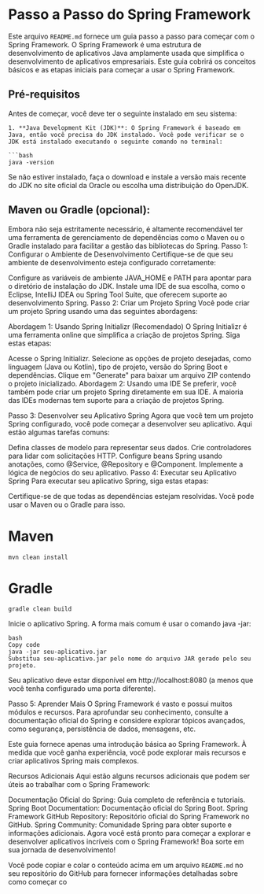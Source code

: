 # Passo a Passo do Spring Framework

Este arquivo `README.md` fornece um guia passo a passo para começar com o Spring Framework. O Spring Framework é uma estrutura de desenvolvimento de aplicativos Java amplamente usada que simplifica o desenvolvimento de aplicativos empresariais. Este guia cobrirá os conceitos básicos e as etapas iniciais para começar a usar o Spring Framework.

## Pré-requisitos

Antes de começar, você deve ter o seguinte instalado em seu sistema:

    1. **Java Development Kit (JDK)**: O Spring Framework é baseado em Java, então você precisa do JDK instalado. Você pode verificar se o JDK está instalado executando o seguinte comando no terminal:

    ```bash
    java -version

Se não estiver instalado, faça o download e instale a versão mais recente do JDK no site oficial da Oracle ou escolha uma distribuição do OpenJDK.

## Maven ou Gradle (opcional): 

Embora não seja estritamente necessário, é altamente recomendável ter uma ferramenta de gerenciamento de dependências como o Maven ou o Gradle instalado para facilitar a gestão das bibliotecas do Spring.
Passo 1: Configurar o Ambiente de Desenvolvimento
Certifique-se de que seu ambiente de desenvolvimento esteja configurado corretamente:

Configure as variáveis de ambiente JAVA_HOME e PATH para apontar para o diretório de instalação do JDK.
Instale uma IDE de sua escolha, como o Eclipse, IntelliJ IDEA ou Spring Tool Suite, que oferecem suporte ao desenvolvimento Spring.
Passo 2: Criar um Projeto Spring
Você pode criar um projeto Spring usando uma das seguintes abordagens:

Abordagem 1: Usando Spring Initializr (Recomendado)
O Spring Initializr é uma ferramenta online que simplifica a criação de projetos Spring. Siga estas etapas:

Acesse o Spring Initializr.
Selecione as opções de projeto desejadas, como linguagem (Java ou Kotlin), tipo de projeto, versão do Spring Boot e dependências.
Clique em "Generate" para baixar um arquivo ZIP contendo o projeto inicializado.
Abordagem 2: Usando uma IDE
Se preferir, você também pode criar um projeto Spring diretamente em sua IDE. A maioria das IDEs modernas tem suporte para a criação de projetos Spring.

Passo 3: Desenvolver seu Aplicativo Spring
Agora que você tem um projeto Spring configurado, você pode começar a desenvolver seu aplicativo. Aqui estão algumas tarefas comuns:

Defina classes de modelo para representar seus dados.
Crie controladores para lidar com solicitações HTTP.
Configure beans Spring usando anotações, como @Service, @Repository e @Component.
Implemente a lógica de negócios do seu aplicativo.
Passo 4: Executar seu Aplicativo Spring
Para executar seu aplicativo Spring, siga estas etapas:

Certifique-se de que todas as dependências estejam resolvidas. Você pode usar o Maven ou o Gradle para isso.

# Maven
    mvn clean install

# Gradle
    gradle clean build
Inicie o aplicativo Spring. A forma mais comum é usar o comando java -jar:

    bash
    Copy code
    java -jar seu-aplicativo.jar
    Substitua seu-aplicativo.jar pelo nome do arquivo JAR gerado pelo seu projeto.

Seu aplicativo deve estar disponível em http://localhost:8080 (a menos que você tenha configurado uma porta diferente).

Passo 5: Aprender Mais
O Spring Framework é vasto e possui muitos módulos e recursos. Para aprofundar seu conhecimento, consulte a documentação oficial do Spring e considere explorar tópicos avançados, como segurança, persistência de dados, mensagens, etc.

Este guia fornece apenas uma introdução básica ao Spring Framework. À medida que você ganha experiência, você pode explorar mais recursos e criar aplicativos Spring mais complexos.

Recursos Adicionais
Aqui estão alguns recursos adicionais que podem ser úteis ao trabalhar com o Spring Framework:

Documentação Oficial do Spring: Guia completo de referência e tutoriais.
Spring Boot Documentation: Documentação oficial do Spring Boot.
Spring Framework GitHub Repository: Repositório oficial do Spring Framework no GitHub.
Spring Community: Comunidade Spring para obter suporte e informações adicionais.
Agora você está pronto para começar a explorar e desenvolver aplicativos incríveis com o Spring Framework! Boa sorte em sua jornada de desenvolvimento!

Você pode copiar e colar o conteúdo acima em um arquivo `README.md` no seu repositório do GitHub para fornecer informações detalhadas sobre como começar co